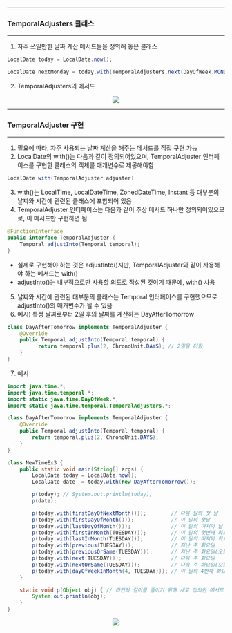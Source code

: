 -----
### TemporalAdjusters 클래스
-----
1. 자주 쓰일만한 날짜 계산 메서드들을 정의해 놓은 클래스
```java
LocalDate today = LocalDate.now();

LocalDate nextMonday = today.with(TemporalAdjusters.next(DayOfWeek.MONDAY));
```

2. TemporalAdjusters의 메서드
<div align="center">
<img src="https://github.com/sooyounghan/Java/assets/34672301/45375004-f136-4ae0-823e-4ed27db1dc34">
</div>

-----
### TemporalAdjuster 구현
-----
1. 필요에 따라, 자주 사용되는 날짜 계산을 해주는 메서드를 직접 구현 가능
2. LocalDate의 with()는 다음과 같이 정의되어있으며, TemporalAdjuster 인터페이스를 구현한 클래스의 객체를 매개변수로 제공해야함
```java
LocalDate with(TemporalAdjuster adjuster)
```

3. with()는 LocalTime, LocalDateTime, ZonedDateTime, Instant 등 대부분의 날짜와 시간에 관련된 클래스에 포함되어 있음
4. TemporalAdjuster 인터페이스는 다음과 같이 추상 메서드 하나만 정의되어있으므로, 이 메서드만 구현하면 됨
```java
@FunctionInterface
public interface TemporalAdjuster {
    Temporal adjustInto(Temporal temporal);
}
```
  - 실제로 구현해야 하는 것은 adjustInto()지만, TemporalAdjuster와 같이 사용해야 하는 메서드는 with()
  - adjustInto()는 내부적으로만 사용할 의도로 작성된 것이기 때문에, with() 사용

5. 날짜와 시간에 관련된 대부분의 클래스는 Temporal 인터페이스를 구현했으므로 adjustInto()의 매개변수가 될 수 있음
6. 예시) 특정 날짜로부터 2일 후의 날짜를 계산하는 DayAfterTomorrow
```java
class DayAfterTomorrow implements TemporalAdjuster {
    @Override
    public Temporal adjustInto(Temporal temporal) {
          return temporal.plus(2, ChronoUnit.DAYS); // 2일을 더함
    }
}
```

7. 예시
```java
import java.time.*;
import java.time.temporal.*;
import static java.time.DayOfWeek.*;
import static java.time.temporal.TemporalAdjusters.*;

class DayAfterTomorrow implements TemporalAdjuster {
	@Override
	public Temporal adjustInto(Temporal temporal) {
		return temporal.plus(2, ChronoUnit.DAYS);	
	}
}

class NewTimeEx3 {
	public static void main(String[] args) {
		LocalDate today = LocalDate.now();
		LocalDate date  = today.with(new DayAfterTomorrow());

		p(today); // System.out.println(today);
		p(date);

		p(today.with(firstDayOfNextMonth()));        // 다음 달의 첫 날
		p(today.with(firstDayOfMonth()));            // 이 달의 첫날
		p(today.with(lastDayOfMonth()));             // 이 달의 마지막 날
		p(today.with(firstInMonth(TUESDAY)));        // 이 달의 첫번째 화요일
		p(today.with(lastInMonth(TUESDAY)));         // 이 달의 마지막 화요일
		p(today.with(previous(TUESDAY)));            // 지난 주 화요일
		p(today.with(previousOrSame(TUESDAY)));      // 지난 주 화요일(오늘 포함)
		p(today.with(next(TUESDAY)));                // 다음 주 화요일
		p(today.with(nextOrSame(TUESDAY)));          // 다음 주 화요일(오늘 포함)
		p(today.with(dayOfWeekInMonth(4, TUESDAY))); // 이 달의 4번째 화요일
	}

	static void p(Object obj) { // 라인의 길이를 줄이기 위해 새로 정의한 메서드
		System.out.println(obj);
	}
}
```
<div align="center">
<img src="https://github.com/sooyounghan/Java/assets/34672301/74baed73-d260-4141-aca4-df6fe740bcc2">
</div>

